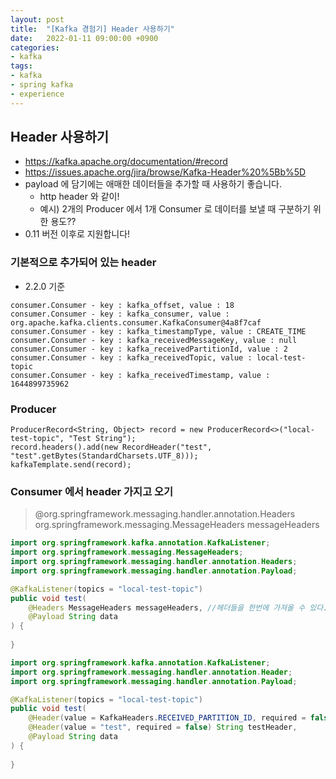 ```yaml
---
layout: post
title:  "[Kafka 경험기] Header 사용하기"
date:   2022-01-11 09:00:00 +0900
categories:
- kafka
tags:
- kafka
- spring kafka
- experience
---
```

## Header 사용하기
- https://kafka.apache.org/documentation/#record
- https://issues.apache.org/jira/browse/Kafka-Header%20%5Bb%5D
- payload 에 담기에는 애매한 데이터들을 추가할 때 사용하기 좋습니다.
  - http header 와 같이!
  - 예시) 2개의 Producer 에서 1개 Consumer 로 데이터를 보낼 때 구분하기 위한 용도??
- 0.11 버전 이후로 지원합니다!

### 기본적으로 추가되어 있는 header
- 2.2.0 기준
```
consumer.Consumer - key : kafka_offset, value : 18
consumer.Consumer - key : kafka_consumer, value : org.apache.kafka.clients.consumer.KafkaConsumer@4a8f7caf
consumer.Consumer - key : kafka_timestampType, value : CREATE_TIME
consumer.Consumer - key : kafka_receivedMessageKey, value : null
consumer.Consumer - key : kafka_receivedPartitionId, value : 2
consumer.Consumer - key : kafka_receivedTopic, value : local-test-topic
consumer.Consumer - key : kafka_receivedTimestamp, value : 1644899735962
``` 

### Producer
```
ProducerRecord<String, Object> record = new ProducerRecord<>("local-test-topic", "Test String");
record.headers().add(new RecordHeader("test", "test".getBytes(StandardCharsets.UTF_8)));
kafkaTemplate.send(record);
```

### Consumer 에서 header 가지고 오기
> @org.springframework.messaging.handler.annotation.Headers org.springframework.messaging.MessageHeaders messageHeaders

```java
import org.springframework.kafka.annotation.KafkaListener;
import org.springframework.messaging.MessageHeaders;
import org.springframework.messaging.handler.annotation.Headers;
import org.springframework.messaging.handler.annotation.Payload;

@KafkaListener(topics = "local-test-topic")
public void test(
	@Headers MessageHeaders messageHeaders, //헤더들을 한번에 가져올 수 있다.
	@Payload String data
) {
	
}
```

```java
import org.springframework.kafka.annotation.KafkaListener;
import org.springframework.messaging.handler.annotation.Header;
import org.springframework.messaging.handler.annotation.Payload;

@KafkaListener(topics = "local-test-topic")
public void test(
	@Header(value = KafkaHeaders.RECEIVED_PARTITION_ID, required = false) int partition,
	@Header(value = "test", required = false) String testHeader,
	@Payload String data
) {
	
}
```